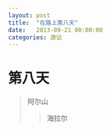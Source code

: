 ```yaml
---
layout: post
title:  "在路上第八天"
date:   2013-09-21 00:00:00
categories: 游记
---
```

第八天
===
> 阿尔山
>> 海拉尔